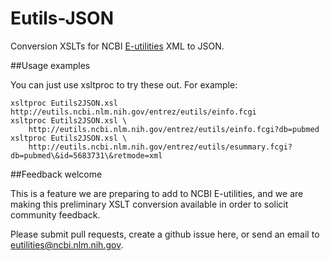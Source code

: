 Eutils-JSON
===========

Conversion XSLTs for NCBI [E-utilities](http://www.ncbi.nlm.nih.gov/books/NBK25501/) XML to JSON.

##Usage examples

You can just use xsltproc to try these out.  For example:

    xsltproc Eutils2JSON.xsl http://eutils.ncbi.nlm.nih.gov/entrez/eutils/einfo.fcgi
    xsltproc Eutils2JSON.xsl \
        http://eutils.ncbi.nlm.nih.gov/entrez/eutils/einfo.fcgi?db=pubmed
    xsltproc Eutils2JSON.xsl \
        http://eutils.ncbi.nlm.nih.gov/entrez/eutils/esummary.fcgi?db=pubmed\&id=5683731\&retmode=xml

##Feedback welcome

This is a feature we are preparing to add to NCBI E-utilities, and we are making
this preliminary XSLT conversion available in order to solicit community feedback.

Please submit pull requests, create a github issue here, or send an email to
[eutilities@ncbi.nlm.nih.gov](eutilities@ncbi.nlm.nih.gov).